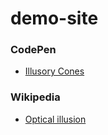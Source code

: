 # demo-site

### CodePen

- [Illusory Cones](https://codepen.io/djfav/pen/kBRQYJ)

### Wikipedia

- [Optical illusion](https://en.wikipedia.org/wiki/Optical_illusion)
